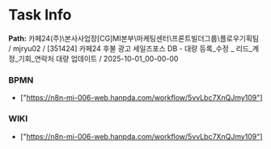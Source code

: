 # Task Info

**Path:** 카페24(주)\본사사업장\[CG]MI본부\마케팅센터\프론트빌더그룹\플로우기획팀 / mjryu02 / [351424] 카페24 후불 광고 세일즈포스 DB - 대량 등록_수정 _ 리드_계정_기회_연락처 대량 업데이트 / 2025-10-01_00-00-00

### BPMN
- ["https://n8n-mi-006-web.hanpda.com/workflow/5vvLbc7XnQJmy109"]

### WIKI
- ["https://n8n-mi-006-web.hanpda.com/workflow/5vvLbc7XnQJmy109"]

